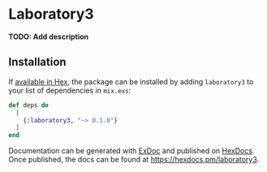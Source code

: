 # Laboratory3

**TODO: Add description**

## Installation

If [available in Hex](https://hex.pm/docs/publish), the package can be installed
by adding `laboratory3` to your list of dependencies in `mix.exs`:

```elixir
def deps do
  [
    {:laboratory3, "~> 0.1.0"}
  ]
end
```

Documentation can be generated with [ExDoc](https://github.com/elixir-lang/ex_doc)
and published on [HexDocs](https://hexdocs.pm). Once published, the docs can
be found at <https://hexdocs.pm/laboratory3>.

